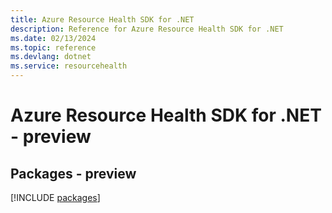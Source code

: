 ```yaml
---
title: Azure Resource Health SDK for .NET
description: Reference for Azure Resource Health SDK for .NET
ms.date: 02/13/2024
ms.topic: reference
ms.devlang: dotnet
ms.service: resourcehealth
---
```

# Azure Resource Health SDK for .NET - preview
## Packages - preview
[!INCLUDE [packages](resource-health-index.md)]